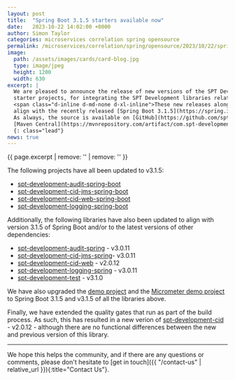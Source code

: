 ```yaml
---
layout: post
title:  "Spring Boot 3.1.5 starters available now"
date:   2023-10-22 14:02:00 +0000
author: Simon Taylor
categories: microservices correlation spring opensource
permalink: /microservices/correlation/spring/opensource/2023/10/22/spring-boot-3-1-5-starters-available-now
image:
  path: /assets/images/cards/card-blog.jpg
  type: image/jpeg
  height: 1200
  width: 630
excerpt: |
  We are pleased to announce the release of new versions of the SPT Development [Spring Boot](https://spring.io/projects/spring-boot){: target="_blank"} 
  starter projects, for integrating the SPT Development libraries related to correlation IDs, logging and auditing, into Spring Boot applications. 
  <span class="d-inline d-md-none d-xl-inline">These new releases along with new releases of some of the projects they relate to, have been updated to 
  align with the recently released [Spring Boot 3.1.5](https://spring.io/blog/2023/10/19/spring-boot-3-1-5-available-now){: target="_blank" }. 
  As always, the source is available on [GitHub](https://github.com/spt-development) and the artifacts are also available in
  [Maven Central](https://mvnrepository.com/artifact/com.spt-development) for easy inclusion in your own <em>Java</em> projects.</span>
  {: class="lead"}
news: true
---
```

{{ page.excerpt | remove: '<span class="d-inline d-md-none d-xl-inline">' | remove: '</span>' }}

The following projects have all been updated to v3.1.5:

* [spt-development-audit-spring-boot](https://github.com/spt-development/spt-development-audit-spring-boot)
* [spt-development-cid-jms-spring-boot](https://github.com/spt-development/spt-development-cid-jms-spring-boot)
* [spt-development-cid-web-spring-boot](https://github.com/spt-development/spt-development-cid-web-spring-boot)
* [spt-development-logging-spring-boot](https://github.com/spt-development/spt-development-logging-spring-boot)

Additionally, the following libraries have also been updated to align with version 3.1.5 of Spring Boot and/or to the latest versions of other 
dependencies:

* [spt-development-audit-spring](https://github.com/spt-development/spt-development-audit-spring) - v3.0.11
* [spt-development-cid-jms-spring](https://github.com/spt-development/spt-development-cid-jms-spring)- v3.0.11
* [spt-development-cid-web](https://github.com/spt-development/spt-development-cid-web) - v2.0.12
* [spt-development-logging-spring](https://github.com/spt-development/spt-development-logging-spring) - v3.0.11
* [spt-development-test](https://github.com/spt-development/spt-development-test) - v3.1.0

We have also upgraded the [demo project](https://github.com/spt-development/spt-development-demo) and the 
[Micrometer demo project](https://github.com/spt-development/spt-development-micrometer-tracing-demo) to Spring Boot 3.1.5 and v3.1.5 of all the libraries above.

Finally, we have extended the quality gates that run as part of the build process. As such, this has resulted in a new verion of
[spt-development-cid](https://github.com/spt-development/spt-development-cid) - v2.0.12 - although there are no functional differences between the
new and previous version of this library.

---

We hope this helps the community, and if there are any questions or comments, please don't hesitate to [get in touch]({{ "/contact-us" | relative_url }}){:title="Contact Us"}.
